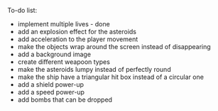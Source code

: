 To-do list:

- implement multiple lives - done
- add an explosion effect for the asteroids
- add acceleration to the player movement
- make the objects wrap around the screen instead of disappearing
- add a background image
- create different weapoon types
- make the asteroids lumpy instead of perfectly round
- make the ship have a triangular hit box instead of a circular one
- add a shield power-up
- add a speed power-up
- add bombs that can be dropped
